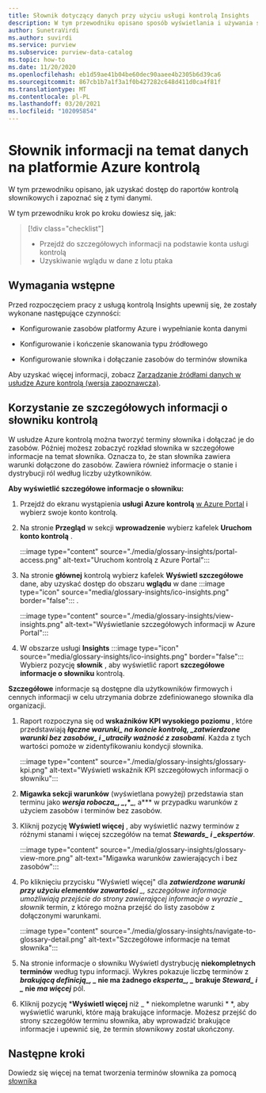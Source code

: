 ```yaml
---
title: Słownik dotyczący danych przy użyciu usługi kontrolą Insights
description: W tym przewodniku opisano sposób wyświetlania i używania słownika usługi kontrolą Insights na potrzeby raportowania danych.
author: SunetraVirdi
ms.author: suvirdi
ms.service: purview
ms.subservice: purview-data-catalog
ms.topic: how-to
ms.date: 11/20/2020
ms.openlocfilehash: eb1d59ae41b04be60dec90aaee4b2305b6d39ca6
ms.sourcegitcommit: 867cb1b7a1f3a1f0b427282c648d411d0ca4f81f
ms.translationtype: MT
ms.contentlocale: pl-PL
ms.lasthandoff: 03/20/2021
ms.locfileid: "102095854"
---
```

# <a name="glossary-insights-on-your-data-in-azure-purview"></a>Słownik informacji na temat danych na platformie Azure kontrolą

W tym przewodniku opisano, jak uzyskać dostęp do raportów kontrolą słownikowych i zapoznać się z tymi danymi.

W tym przewodniku krok po kroku dowiesz się, jak:

> [!div class="checklist"]
> - Przejdź do szczegółowych informacji na podstawie konta usługi kontrolą
> - Uzyskiwanie wglądu w dane z lotu ptaka

## <a name="prerequisites"></a>Wymagania wstępne

Przed rozpoczęciem pracy z usługą kontrolą Insights upewnij się, że zostały wykonane następujące czynności:

- Konfigurowanie zasobów platformy Azure i wypełnianie konta danymi

- Konfigurowanie i kończenie skanowania typu źródłowego

- Konfigurowanie słownika i dołączanie zasobów do terminów słownika

Aby uzyskać więcej informacji, zobacz [Zarządzanie źródłami danych w usłudze Azure kontrolą (wersja zapoznawcza)](manage-data-sources.md).

## <a name="use-purview-glossary-insights"></a>Korzystanie ze szczegółowych informacji o słowniku kontrolą

W usłudze Azure kontrolą można tworzyć terminy słownika i dołączać je do zasobów. Później możesz zobaczyć rozkład słownika w szczegółowe informacje na temat słownika. Oznacza to, że stan słownika zawiera warunki dołączone do zasobów. Zawiera również informacje o stanie i dystrybucji ról według liczby użytkowników.

**Aby wyświetlić szczegółowe informacje o słowniku:**

1. Przejdź do ekranu wystąpienia **usługi Azure kontrolą** [w Azure Portal](https://aka.ms/purviewportal) i wybierz swoje konto kontrolą.

1. Na stronie **Przegląd** w sekcji **wprowadzenie** wybierz kafelek **Uruchom konto kontrolą** .

   :::image type="content" source="./media/glossary-insights/portal-access.png" alt-text="Uruchom kontrolą z Azure Portal":::

1. Na stronie **głównej** kontrolą wybierz kafelek **Wyświetl szczegółowe** dane, aby uzyskać dostęp do obszaru **wglądu** w dane :::image type="icon" source="media/glossary-insights/ico-insights.png" border="false"::: .

   :::image type="content" source="./media/glossary-insights/view-insights.png" alt-text="Wyświetlanie szczegółowych informacji w Azure Portal":::

1. W obszarze usługi **Insights** :::image type="icon" source="media/glossary-insights/ico-insights.png" border="false"::: Wybierz pozycję **słownik** , aby wyświetlić raport **szczegółowe informacje o słowniku** kontrolą.

**Szczegółowe** informacje są dostępne dla użytkowników firmowych i cennych informacji w celu utrzymania dobrze zdefiniowanego słownika dla organizacji.

1. Raport rozpoczyna się od **wskaźników KPI wysokiego poziomu** , które przedstawiają **_łączne warunki_*_ na koncie kontrolą, _*_zatwierdzone warunki bez zasobów_*_ i _*_utraciły ważność z zasobami_**. Każda z tych wartości pomoże w zidentyfikowaniu kondycji słownika.

   :::image type="content" source="./media/glossary-insights/glossary-kpi.png" alt-text="Wyświetl wskaźnik KPI szczegółowych informacji o słowniku"::: 


2. **Migawka sekcji warunków** (wyświetlana powyżej) przedstawia stan terminu jako **_wersja robocza_*_, _*,*_**, a*** w przypadku warunków z użyciem zasobów i terminów bez zasobów.

3. Kliknij pozycję **Wyświetl więcej** , aby wyświetlić nazwy terminów z różnymi stanami i więcej szczegółów na temat **_Stewards_*_ i _*_ekspertów_**. 

   :::image type="content" source="./media/glossary-insights/glossary-view-more.png" alt-text="Migawka warunków zawierających i bez zasobów":::  

4. Po kliknięciu przycisku "Wyświetl więcej" dla ***zatwierdzone warunki przy użyciu elementów zawartości** _, szczegółowe informacje umożliwiają przejście do strony zawierającej informacje o wyrazie _ *słownik** termin, z którego można przejść do listy zasobów z dołączonymi warunkami. 

   :::image type="content" source="./media/glossary-insights/navigate-to-glossary-detail.png" alt-text="Szczegółowe informacje na temat słownika"::: 

4. Na stronie informacje o słowniku Wyświetl dystrybucję **niekompletnych terminów** według typu informacji. Wykres pokazuje liczbę terminów z **_brakującą definicją_*_, _* nie ma żadnego _eksperta_*_, _* brakuje _Steward_*_ i _* nie _ma więcej_** pól.

1. Kliknij pozycję ***Wyświetl więcej** niż _ * niekompletne warunki * *, aby wyświetlić warunki, które mają brakujące informacje. Możesz przejść do strony szczegółów terminu słownika, aby wprowadzić brakujące informacje i upewnić się, że termin słownikowy został ukończony.

## <a name="next-steps"></a>Następne kroki

Dowiedz się więcej na temat tworzenia terminów słownika za pomocą [słownika](./how-to-create-import-export-glossary.md)